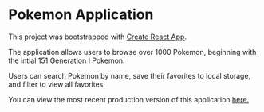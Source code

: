 <h1>Pokemon Application</h1>

This project was bootstrapped with [Create React App](https://github.com/facebook/create-react-app).

The application allows users to browse over 1000 Pokemon, beginning with the intial 151 Generation I Pokemon.

Users can search Pokemon by name, save their favorites to local storage, and filter to view all favorites. 

You can view the most recent production version of this application <a href="https://sheltered-stream-83795.herokuapp.com/" target="_blank">here.</a>





<!-- ## Available Scripts

<!-- In the project directory, you can run:

<!--### `npm start`

<!--Runs the app in the development mode.<br />
<!--Open [http://localhost:3000](http://localhost:3000) to view it in the browser.

<!--The page will reload if you make edits.<br /> 
You will also see any lint errors in the console.

<!--### `npm test` 

<!--Launches the test runner in the interactive watch mode.<br />
<!--See the section about [running tests](https://facebook.github.io/create-react-app/docs/running-tests) for more information.

<!-- ### `npm run build`

<!-- Builds the app for production to the `build` folder.<br />
<!-- It correctly bundles React in production mode and optimizes the build for the best performance.

<!-- The build is minified and the filenames include the hashes.<br />
<!-- Your app is ready to be deployed!

<!--See the section about [deployment](https://facebook.github.io/create-react-app/docs/deployment) for more information.

<!-- ### `npm run eject`

<!--**Note: this is a one-way operation. Once you `eject`, you can’t go back!**

<!-- If you aren’t satisfied with the build tool and configuration choices, you can `eject` at any time. This command will remove the single build dependency from <!-- your project.

<!-- Instead, it will copy all the configuration files and the transitive dependencies (webpack, Babel, ESLint, etc) right into your project so you have full control over them. All of the commands except `eject` will still work, but they will point to the copied scripts so you can tweak them. At this point you’re on your own.

<!-- You don’t have to ever use `eject`. The curated feature set is suitable for small and middle deployments, and you shouldn’t feel obligated to use this feature. However we understand that this tool wouldn’t be useful if you couldn’t customize it when you are ready for it.

<!-- ## Learn More

<!-- You can learn more in the [Create React App documentation](https://facebook.github.io/create-react-app/docs/getting-started).

<!-- To learn React, check out the [React documentation](https://reactjs.org/).

<!-- ### Code Splitting

<!-- This section has moved here: https://facebook.github.io/create-react-app/docs/code-splitting

<!-- ### Analyzing the Bundle Size

<!-- This section has moved here: https://facebook.github.io/create-react-app/docs/analyzing-the-bundle-size

<!-- ### Making a Progressive Web App

<!-- This section has moved here: https://facebook.github.io/create-react-app/docs/making-a-progressive-web-app

<!-- ### Advanced Configuration

<!-- This section has moved here: https://facebook.github.io/create-react-app/docs/advanced-configuration

<!-- ### Deployment

<!-- This section has moved here: https://facebook.github.io/create-react-app/docs/deployment

<!-- ### `npm run build` fails to minify

T<!--his section has moved here: https://facebook.github.io/create-react-app/docs/troubleshooting#npm-run-build-fails-to-minify
# pokemon-app -->
